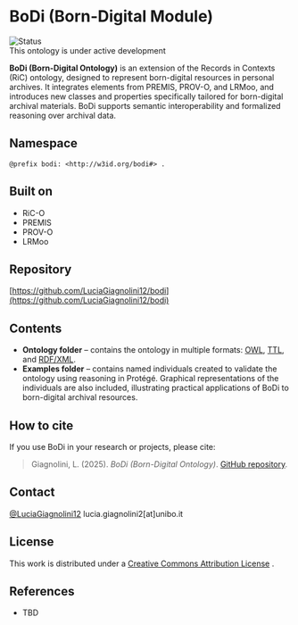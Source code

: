 
# BoDi (Born-Digital Module)  

![Status](https://img.shields.io/badge/status-WIP-yellow)  
This ontology is under active development  

**BoDi (Born-Digital Ontology)** is an extension of the Records in Contexts (RiC) ontology, designed to represent born-digital resources in personal archives. It integrates elements from PREMIS, PROV-O, and LRMoo, and introduces new classes and properties specifically tailored for born-digital archival materials. BoDi supports semantic interoperability and formalized reasoning over archival data.  

## Namespace
```turtle
@prefix bodi: <http://w3id.org/bodi#> .
````

## Built on

* RiC-O
* PREMIS
* PROV-O
* LRMoo

## Repository

[https://github.com/LuciaGiagnolini12/bodi](https://github.com/LuciaGiagnolini12/bodi)

## Contents

* **Ontology folder** – contains the ontology in multiple formats: [OWL](ontology/bodi.owl), [TTL](ontology/bodi.ttl), and [RDF/XML](ontology/bodi.rdf).
* **Examples folder** – contains named individuals created to validate the ontology using reasoning in Protégé. Graphical representations of the individuals are also included, illustrating practical applications of BoDi to born-digital archival resources.

## How to cite

If you use BoDi in your research or projects, please cite:

> Giagnolini, L. (2025). *BoDi (Born-Digital Ontology)*. [GitHub repository](https://github.com/LuciaGiagnolini12/bodi).

## Contact

[@LuciaGiagnolini12](https://github.com/LuciaGiagnolini12)
lucia.giagnolini2[at]unibo.it

## License

This work is distributed under a [Creative Commons Attribution License](https://creativecommons.org/licenses/by/4.0/) .

## References

* TBD




